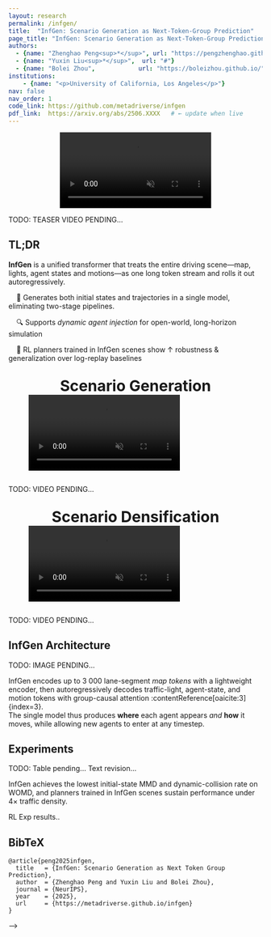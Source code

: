 ```yaml
---
layout: research
permalink: /infgen/
title:  "InfGen: Scenario Generation as Next-Token-Group Prediction"
page_title: "InfGen: Scenario Generation as Next-Token-Group Prediction"
authors:
  - {name: "Zhenghao Peng<sup>*</sup>", url: "https://pengzhenghao.github.io/"}
  - {name: "Yuxin Liu<sup>*</sup>",  url: "#"}
  - {name: "Bolei Zhou",            url: "https://boleizhou.github.io/"}
institutions:
    - {name: "<p>University of California, Los Angeles</p>"}
nav: false
nav_order: 1
code_link: https://github.com/metadriverse/infgen
pdf_link:  https://arxiv.org/abs/2506.XXXX   # ← update when live
---
```


<!-- ----------  GLOBAL VIDEO / IMAGE STYLE  ---------- -->
<style>
.video-container{position:relative;max-width:100%;margin:0 auto;}
.video-container video{display:block;margin:0 auto;max-width:100%;height:auto;}
.video-grid{margin-top:18px;display:grid;grid-template-rows:1fr 1fr 1fr;grid-gap:70px;
            justify-items:center;align-items:center;}
.video-grid figure{display:flex;flex-direction:column;align-items:center;justify-content:center;margin:0;}
.video-grid video{display:block;width:80%;height:auto;}
.dots{display:flex;justify-content:center;gap:10px;}
.dot{font-size:24px;cursor:pointer;color:#aaa;}
.dot.active{color:#333;}
</style>

<!-- ---------------- TEASER ---------------- -->
<div class="video-container">
  <!-- Replace with a short 8-10 s teaser clip that shows InfGen rolling out agents -->
  <video loop autoplay muted playsinline src="../assets/img/infgen/teaser.mp4"></video>
</div>

TODO: TEASER VIDEO PENDING...

<!--research-section-splitter-->

## TL;DR  
 **InfGen** is a unified transformer that treats the entire driving scene—map, lights, agent states and motions—as one long token stream and rolls it out autoregressively.  


&nbsp;
&nbsp;
:traffic_light:
Generates both initial states and trajectories in a single model, eliminating two-stage pipelines.

&nbsp;
&nbsp;
:mag: Supports *dynamic agent injection* for open-world, long-horizon simulation 

&nbsp;
&nbsp;
:rocket: RL planners trained in InfGen scenes show ↑ robustness & generalization over log-replay baselines

<!--research-section-splitter-->

<div style="display:grid;grid-template-columns:1fr;gap:0px;margin:0 auto;">
  <figure>
    <figcaption style="text-align:center;font-size:30px;"><strong>
Scenario Generation
</strong>
</figcaption>
    <video id="videoPlayer1" muted autoplay loop controls playsinline>
      <source src="../assets/img/infgen/rollout_0.mp4" type="video/mp4">
    </video>
  </figure>
</div>

TODO: VIDEO PENDING...


<div style="display:grid;grid-template-columns:1fr;gap:0px;margin:0 auto;">
  <figure>
    <figcaption style="text-align:center;font-size:30px;"><strong>
Scenario Densification
</strong>
</figcaption>
    <video id="videoPlayer1" muted autoplay loop controls playsinline>
      <source src="../assets/img/infgen/rollout_0.mp4" type="video/mp4">
    </video>
  </figure>
</div>

TODO: VIDEO PENDING...

<!--research-section-splitter-->

## InfGen Architecture

TODO: IMAGE PENDING...

InfGen encodes up to 3 000 lane-segment *map tokens* with a lightweight encoder, then autoregressively decodes traffic-light, agent-state, and motion tokens with group-causal attention :contentReference[oaicite:3]{index=3}.  
The single model thus produces **where** each agent appears *and* **how** it moves, while allowing new agents to enter at any timestep.

<!--research-section-splitter-->

## Experiments


TODO: Table pending... Text revision...



InfGen achieves the lowest initial-state MMD and dynamic-collision rate on WOMD, and planners trained in InfGen scenes sustain performance under 4× traffic density.


RL Exp results..




<!--


<!--research-section-splitter-->


## BibTeX
<pre><code class="language-plain">@article{peng2025infgen,
  title   = {InfGen: Scenario Generation as Next Token Group Prediction},
  author  = {Zhenghao Peng and Yuxin Liu and Bolei Zhou},
  journal = {NeurIPS},
  year    = {2025},
  url     = {https://metadriverse.github.io/infgen}
}
</code></pre>
-->